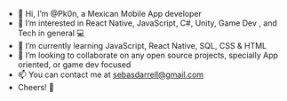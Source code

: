 - 👋 Hi, I’m @Pk0n, a Mexican Mobile App developer
- 👀 I’m interested in React Native, JavaScript, C#, Unity, Game Dev , and Tech in general 💻
- 🌱 I’m currently learning JavaScript, React Native, SQL, CSS & HTML
- 💞️ I’m looking to collaborate on any open source projects, specially App oriented, or game dev focused
- 📫 You can contact me at sebasdarrell@gmail.com
- Cheers! 🍾

<!---
Pk0n/Pk0n is a ✨ special ✨ repository because its `README.md` (this file) appears on your GitHub profile.
You can click the Preview link to take a look at your changes.
--->
